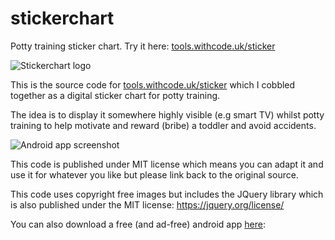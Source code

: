 # stickerchart
Potty training sticker chart. Try it here: [tools.withcode.uk/sticker](tools.withcode.uk/sticker)

![Stickerchart logo](https://lh3.googleusercontent.com/I_93q6iWrjXxMshlZyB-uJ-07eSVxlTXRVULjOl152NHk462Uw0dPHq7373j5PDMig=w300-rw)

This is the source code for [tools.withcode.uk/sticker](tools.withcode.uk/sticker) which I cobbled together as a digital sticker chart for potty training. 

The idea is to display it somewhere highly visible (e.g smart TV) whilst potty training to help motivate and reward (bribe) a toddler and avoid accidents. 

![Android app screenshot](https://lh3.googleusercontent.com/vJ4OFJh_shMXQgmhDcV_s0MfWFBE17awJke0dnM5-rvTswhBWCi4iZtpDIgSnE6gXQ=h900-rw)

This code is published under MIT license which means you can adapt it and use it for whatever you like but please link back to the original source.

This code uses copyright free images but includes the JQuery library which is also published under the MIT license: https://jquery.org/license/

You can also download a free (and ad-free) android app [here](https://play.google.com/store/apps/details?id=com.pddring.stickerchart): 
